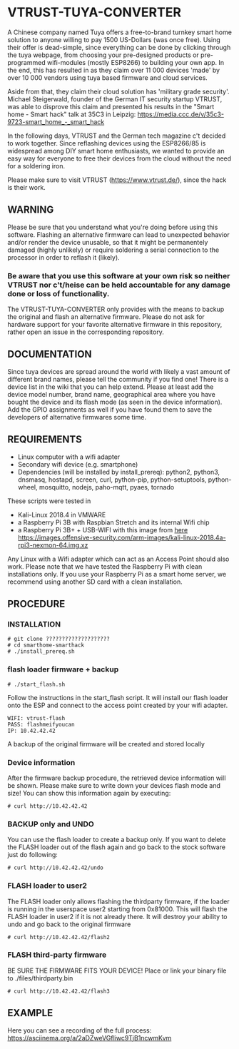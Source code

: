 # VTRUST-TUYA-CONVERTER
A Chinese company named Tuya offers a free-to-brand turnkey smart home solution to anyone willing to pay 1500 US-Dollars (was once free). Using their offer is dead-simple, since everything can be done by clicking through the tuya webpage, from choosing your pre-designed products or pre-programmed wifi-modules (mostly ESP8266) to building your own app. In the end, this has resulted in as they claim over 11 000 devices 'made' by over 10 000 vendors using tuya based firmware and cloud services.

Aside from that, they claim their cloud solution has 'military grade security'. Michael Steigerwald, founder of the German IT security startup VTRUST, was able to disprove this claim and presented his results in the "Smart home - Smart hack" talk at 35C3 in Leipzig: https://media.ccc.de/v/35c3-9723-smart_home_-_smart_hack

In the following days, VTRUST and the German tech magazine c't decided to work together. Since reflashing devices using the ESP8266/85 is widespread among DIY smart home enthusiasts, we wanted to provide an easy way for everyone to free their devices from the cloud without the need for a soldering iron. 

Please make sure to visit VTRUST (https://www.vtrust.de/), since the hack is their work.

## WARNING
Please be sure that you understand what you're doing before using this software. Flashing an alternative firmware can lead to unexpected behavior and/or render the device unusable, so that it might be permanentely damaged (highly unlikely) or require soldering a serial connection to the processor in order to reflash it (likely). 
### Be aware that you use this software at your own risk so neither VTRUST nor c't/heise can be held accountable for any damage done or loss of functionality. 
The VTRUST-TUYA-CONVERTER only provides with the means to backup the original and flash an alternative firmware. Please do not ask for hardware support for your favorite alternative firmware in this repository, rather open an issue in the corresponding repository.

## DOCUMENTATION
Since tuya devices are spread around the world with likely a vast amount of different brand names, please tell the community if you find one! There is a device list in the wiki that you can help extend. Please at least add the device model number, brand name, geographical area where you have bought the device and its flash mode (as seen in the device information). Add the GPIO assignments as well if you have found them to save the developers of alternative firmwares some time.

## REQUIREMENTS
* Linux computer with a wifi adapter
* Secondary wifi device (e.g. smartphone)
* Dependencies (will be installed by install_prereq): python2, python3, dnsmasq, hostapd, screen, curl, python-pip, python-setuptools, python-wheel, mosquitto, nodejs, paho-mqtt, pyaes, tornado

These scripts were tested in 
* Kali-Linux 2018.4 in VMWARE
* a Raspberry Pi 3B with Raspbian Stretch and its internal Wifi chip
* a Raspberry Pi 3B+ + USB-WIFI with this image from [here](https://www.offensive-security.com/kali-linux-arm-images/)
	https://images.offensive-security.com/arm-images/kali-linux-2018.4a-rpi3-nexmon-64.img.xz
	
Any Linux with a Wifi adapter which can act as an Access Point should also work. Please note that we have tested the Raspberry Pi with clean installations only. If you use your Raspberry Pi as a smart home server, we recommend using another SD card with a clean installation.

## PROCEDURE
### INSTALLATION
    # git clone ????????????????????
    # cd smarthome-smarthack
    # ./install_prereq.sh
### flash loader firmware + backup
    # ./start_flash.sh

Follow the instructions in the start_flash script. It will install our flash loader onto the ESP and connect to the access point created by your wifi adapter.

    WIFI: vtrust-flash
    PASS: flashmeifyoucan
    IP: 10.42.42.42
A backup of the original firmware will be created and stored locally

### Device information
After the firmware backup procedure, the retrieved device information will be shown.
Please make sure to write down your devices flash mode and size!
You can show this information again by executing:

    # curl http://10.42.42.42
### BACKUP only and UNDO
You can use the flash loader to create a backup only.
If you want to delete the FLASH loader out of the flash again and go back to the stock software just do following:

    # curl http://10.42.42.42/undo
### FLASH loader to user2
The FLASH loader only allows flashing the thirdparty firmware, if the loader is running in the userspace user2 starting from 0x81000.
This will flash the FLASH loader in user2 if it is not already there.
It will destroy your ability to undo and go back to the original firmware

    # curl http://10.42.42.42/flash2
### FLASH third-party firmware
BE SURE THE FIRMWARE FITS YOUR DEVICE!
Place or link your binary file to ./files/thirdparty.bin

    # curl http://10.42.42.42/flash3
## EXAMPLE
Here you can see a recording of the full process:
https://asciinema.org/a/2aDZweVGfliwc9TjB1ncwmKvm
